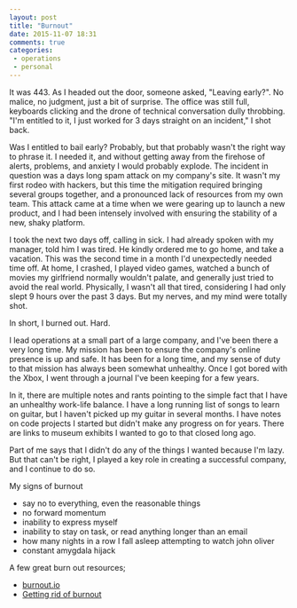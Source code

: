 ```yaml
---
layout: post
title: "Burnout"
date: 2015-11-07 18:31
comments: true
categories:
 - operations
 - personal
---
```


It was 443. As I headed out the door, someone asked, "Leaving early?". No
malice, no judgment, just a bit of surprise. The office was still full,
keyboards clicking and the drone of technical conversation dully throbbing. "I'm
entitled to it, I just worked for 3 days straight on an incident," I shot back.

Was I entitled to bail early? Probably, but that probably wasn't the right way
to phrase it. I needed it, and without getting away from the firehose of alerts,
problems, and anxiety I would probably explode. The incident in question was a
days long spam attack on my company's site. It wasn't my first rodeo with
hackers, but this time the mitigation required bringing several groups together,
and a pronounced lack of resources from my own team. This attack came at a time
when we were gearing up to launch a new product, and I had been intensely
involved with ensuring the stability of a new, shaky platform.

I took the next two days off, calling in sick. I had already spoken with my
manager, told him I was tired. He kindly ordered me to go home, and take a
vacation. This was the second time in a month I'd unexpectedly needed time off.
At home, I crashed, I played video games, watched a bunch of movies my
girlfriend normally wouldn't palate, and generally just tried to avoid the real
world. Physically, I wasn't all that tired, considering I had only slept 9 hours
over the past 3 days. But my nerves, and my mind were totally shot.

In short, I burned out. Hard.

I lead operations at a small part of a large company, and I've been there a very
long time. My mission has been to ensure the company's online presence is up and
safe. It has been for a long time, and my sense of duty to that mission has
always been somewhat unhealthy. Once I got bored with the Xbox, I went
through a journal I've been keeping for a few years.

In it, there are multiple notes and rants pointing to the simple fact that I
have an unhealthy work-life balance. I have a long running list of songs to
learn on guitar, but I haven't picked up my guitar in several months. I have
notes on code projects I started but didn't make any progress on for years.
There are links to museum exhibits I wanted to go to that closed long ago.

Part of me says that I didn't do any of the things I wanted because I'm lazy.
But that can't be right, I played a key role in creating a successful company,
and I continue to do so.

My signs of burnout
 - say no to everything, even the reasonable things
 - no forward momentum
 - inability to express myself
 - inability to stay on task, or read anything longer than an email
 - how many nights in a row I fall asleep attempting to watch john oliver
 - constant amygdala hijack

A few great burn out resources;

 - [burnout.io](http://burnout.io/)
 - [Getting rid of burnout](http://kentnguyen.com/personal/getting-rid-burnouts/)

